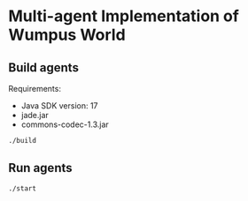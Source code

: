 # Multi-agent Implementation of Wumpus World

## Build agents

Requirements: 
- Java SDK version: 17
- jade.jar
- commons-codec-1.3.jar

```bash
./build
```
## Run agents

```bash
./start
```
